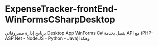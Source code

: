 # ExpenseTracker-frontEnd-WinFormsCSharpDesktop
برنامج إدارة مصروفاتي Desktop App WinForms C# يتصل بخدمة API مع (PHP- ASP.Net - Node.JS - Python - Java) وهكذا
